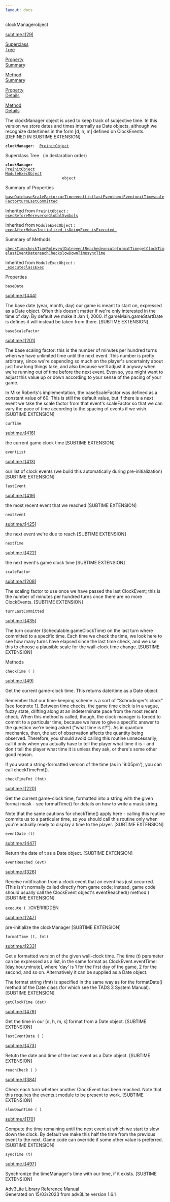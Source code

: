 ```yaml
---
layout: docs
---
```

<span class="title">clockManager</span><span class="type">object</span>

[subtime.t](../file/subtime.t.html)\[[29](../source/subtime.t.html#29)\]

[Superclass  
Tree](#_SuperClassTree_)

[Property  
Summary](#_PropSummary_)

[Method  
Summary](#_MethodSummary_)

[Property  
Details](#_Properties_)

[Method  
Details](#_Methods_)

<div class="fdesc">

The clockManager object is used to keep track of subjective time. In
this version we store dates and times internally as Date objects,
although we recognize date/times in the form \[d, h, m\] defined on
ClockEvents. \[DEFINED IN SUBTIME EXTENSION\]

**`clockManager`**` :   `[`PreinitObject`](../object/PreinitObject.html)

</div>

<span id="_SuperClassTree_"></span>

<div class="mjhd">

<span class="hdln">Superclass Tree</span>   (in declaration order)

</div>

**`clockManager`**  
[`PreinitObject`](../object/PreinitObject.html)  
[`ModuleExecObject`](../object/ModuleExecObject.html)  
`                         object`  
<span id="_PropSummary_"></span>

<div class="mjhd">

<span class="hdln">Summary of Properties</span>  

</div>

[`baseDate`](#baseDate)[`baseScaleFactor`](#baseScaleFactor)[`curTime`](#curTime)[`eventList`](#eventList)[`lastEvent`](#lastEvent)[`nextEvent`](#nextEvent)[`nextTime`](#nextTime)[`scaleFactor`](#scaleFactor)[`turnLastCommitted`](#turnLastCommitted)

Inherited from `PreinitObject` :  
[`execBeforeMe`](../object/PreinitObject.html#execBeforeMe)[`reverseGlobalSymbols`](../object/PreinitObject.html#reverseGlobalSymbols)

Inherited from `ModuleExecObject` :  
[`execAfterMe`](../object/ModuleExecObject.html#execAfterMe)[`hasInitialized_`](../object/ModuleExecObject.html#hasInitialized_)[`isDoingExec_`](../object/ModuleExecObject.html#isDoingExec_)[`isExecuted_`](../object/ModuleExecObject.html#isExecuted_)

<span id="_MethodSummary_"></span>

<div class="mjhd">

<span class="hdln">Summary of Methods</span>  

</div>

[`checkTime`](#checkTime)[`checkTimeFmt`](#checkTimeFmt)[`eventDate`](#eventDate)[`eventReached`](#eventReached)[`execute`](#execute)[`formatTime`](#formatTime)[`getClockTime`](#getClockTime)[`lastEventDate`](#lastEventDate)[`reachCheck`](#reachCheck)[`slowDownTime`](#slowDownTime)[`syncTime`](#syncTime)



Inherited from `ModuleExecObject` :  
[`_execute`](../object/ModuleExecObject.html#_execute)[`classExec`](../object/ModuleExecObject.html#classExec)

<span id="_Properties_"></span>

<div class="mjhd">

<span class="hdln">Properties</span>  

</div>

<span id="baseDate"></span>

`baseDate`

[subtime.t](../file/subtime.t.html)\[[444](../source/subtime.t.html#444)\]

<div class="desc">

The base date (year, month, day) our game is meant to start on,
expressed as a Date object. Often this doesn't matter if we're only
interested in the time of day. By default we make it Jan 1, 2000. If
gameMain.gameStartDate is defines it will instead be taken from there.
\[SUBTIME EXTENSION\]

</div>

<span id="baseScaleFactor"></span>

`baseScaleFactor`

[subtime.t](../file/subtime.t.html)\[[201](../source/subtime.t.html#201)\]

<div class="desc">

The base scaling factor: this is the number of minutes per hundred turns
when we have unlimited time until the next event. This number is pretty
arbitrary, since we're depending so much on the player's uncertainty
about just how long things take, and also because we'll adjust it anyway
when we're running out of time before the next event. Even so, you might
want to adjust this value up or down according to your sense of the
pacing of your game.

In Mike Roberts's implementation, the baseScaleFactor was defined as a
constant value of 60. This is still the default value, but if there is a
next event we take the scale factor from that event's scaleFactor so
that we can vary the pace of time according to the spacing of events if
we wish. \[SUBTIME EXTENSION\]

</div>

<span id="curTime"></span>

`curTime`

[subtime.t](../file/subtime.t.html)\[[416](../source/subtime.t.html#416)\]

<div class="desc">

the current game clock time \[SUBTIME EXTENSION\]

</div>

<span id="eventList"></span>

`eventList`

[subtime.t](../file/subtime.t.html)\[[413](../source/subtime.t.html#413)\]

<div class="desc">

our list of clock events (we build this automatically during
pre-initialization) \[SUBTIME EXTENSION\]

</div>

<span id="lastEvent"></span>

`lastEvent`

[subtime.t](../file/subtime.t.html)\[[419](../source/subtime.t.html#419)\]

<div class="desc">

the most recent event that we reached \[SUBTIME EXTENSION\]

</div>

<span id="nextEvent"></span>

`nextEvent`

[subtime.t](../file/subtime.t.html)\[[425](../source/subtime.t.html#425)\]

<div class="desc">

the next event we're due to reach \[SUBTIME EXTENSION\]

</div>

<span id="nextTime"></span>

`nextTime`

[subtime.t](../file/subtime.t.html)\[[422](../source/subtime.t.html#422)\]

<div class="desc">

the next event's game clock time \[SUBTIME EXTENSION\]

</div>

<span id="scaleFactor"></span>

`scaleFactor`

[subtime.t](../file/subtime.t.html)\[[208](../source/subtime.t.html#208)\]

<div class="desc">

The scaling factor to use once we have passed the last ClockEvent; this
is the number of minutes per hundred turns once there are no more
ClockEvents. \[SUBTIME EXTENSION\]

</div>

<span id="turnLastCommitted"></span>

`turnLastCommitted`

[subtime.t](../file/subtime.t.html)\[[435](../source/subtime.t.html#435)\]

<div class="desc">

The turn counter (Schedulable.gameClockTime) on the last turn where
committed to a specific time. Each time we check the time, we look here
to see how many turns have elapsed since the last time check, and we use
this to choose a plausible scale for the wall-clock time change.
\[SUBTIME EXTENSION\]

</div>

<span id="_Methods_"></span>

<div class="mjhd">

<span class="hdln">Methods</span>  

</div>

<span id="checkTime"></span>

`checkTime ( )`

[subtime.t](../file/subtime.t.html)\[[49](../source/subtime.t.html#49)\]

<div class="desc">

Get the current game-clock time. This returns date/time as a Date
object.

Remember that our time-keeping scheme is a sort of "Schrodinger's clock"
\[see footnote 1\]. Between time checks, the game time clock is in a
vague, fuzzy state, drifting along at an indeterminate pace from the
most recent check. When this method is called, though, the clock manager
is forced to commit to a particular time, because we have to give a
specific answer to the question we're being asked ("what time is it?").
As in quantum mechanics, then, the act of observation affects the
quantity being observed. Therefore, you should avoid calling this
routine unnecessarily; call it only when you actually have to tell the
player what time it is - and don't tell the player what time it is
unless they ask, or there's some other good reason.

If you want a string-formatted version of the time (as in '9:05pm'), you
can call checkTimeFmt().

</div>

<span id="checkTimeFmt"></span>

`checkTimeFmt (fmt)`

[subtime.t](../file/subtime.t.html)\[[220](../source/subtime.t.html#220)\]

<div class="desc">

Get the current game-clock time, formatted into a string with the given
format mask - see formatTime() for details on how to write a mask
string.

Note that the same cautions for checkTime() apply here - calling this
routine commits us to a particular time, so you should call this routine
only when you're actually ready to display a time to the player.
\[SUBTIME EXTENSION\]

</div>

<span id="eventDate"></span>

`eventDate (t)`

[subtime.t](../file/subtime.t.html)\[[447](../source/subtime.t.html#447)\]

<div class="desc">

Return the date of t as a Date object. \[SUBTIME EXTENSION\]

</div>

<span id="eventReached"></span>

`eventReached (evt)`

[subtime.t](../file/subtime.t.html)\[[326](../source/subtime.t.html#326)\]

<div class="desc">

Receive notification from a clock event that an event has just occurred.
(This isn't normally called directly from game code; instead, game code
should usually call the ClockEvent object's eventReached() method.)
\[SUBTIME EXTENSION\]

</div>

<span id="execute"></span>

`execute ( )`<span class="rem">OVERRIDDEN</span>

[subtime.t](../file/subtime.t.html)\[[247](../source/subtime.t.html#247)\]

<div class="desc">

pre-initialize the clockManager \[SUBTIME EXTENSION\]

</div>

<span id="formatTime"></span>

`formatTime (t, fmt)`

[subtime.t](../file/subtime.t.html)\[[233](../source/subtime.t.html#233)\]

<div class="desc">

Get a formatted version of the given wall-clock time. The time (t)
parameter can be expressed as a list, in the same format as
ClockEvent.eventTime: \[day,hour,minute\], where 'day' is 1 for the
first day of the game, 2 for the second, and so on. Alternatively it can
be supplied as a Date object.

The format string (fmt) is specified in the same way as for the
formatDate() method of the Date class (for which see the TADS 3 System
Manual). \[SUBTIME EXTENSION\]

</div>

<span id="getClockTime"></span>

`getClockTime (dat)`

[subtime.t](../file/subtime.t.html)\[[479](../source/subtime.t.html#479)\]

<div class="desc">

Get the time in our \[d, h, m, s\] format from a Date object. \[SUBTIME
EXTENSION\]

</div>

<span id="lastEventDate"></span>

`lastEventDate ( )`

[subtime.t](../file/subtime.t.html)\[[473](../source/subtime.t.html#473)\]

<div class="desc">

Retutn the date and time of the last event as a Date object. \[SUBTIME
EXTENSION\]

</div>

<span id="reachCheck"></span>

`reachCheck ( )`

[subtime.t](../file/subtime.t.html)\[[384](../source/subtime.t.html#384)\]

<div class="desc">

Check each turn whether another ClockEvent has been reached. Note that
this requires the events.t module to be present to work. \[SUBTIME
EXTENSION\]

</div>

<span id="slowDownTime"></span>

`slowDownTime ( )`

[subtime.t](../file/subtime.t.html)\[[170](../source/subtime.t.html#170)\]

<div class="desc">

Compute the time remaining until the next event at which we start to
slow down the clock. By default we make this half the time from the
previous event to the next. Game code can override if some other value
is preferred. \[SUBTIME EXTENSION\]

</div>

<span id="syncTime"></span>

`syncTime (t)`

[subtime.t](../file/subtime.t.html)\[[497](../source/subtime.t.html#497)\]

<div class="desc">

Synchronize the timeManager's time with our time, if it exists.
\[SUBTIME EXTENSION\]

</div>

<div class="ftr">

Adv3Lite Library Reference Manual  
Generated on 15/03/2023 from adv3Lite version 1.6.1

</div>
